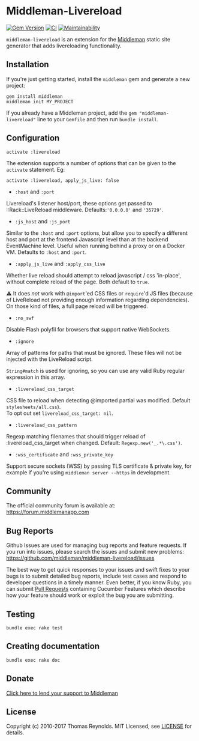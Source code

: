 # Middleman-Livereload

[![Gem Version](https://badge.fury.io/rb/middleman-livereload.svg)](https://rubygems.org/gems/middleman-livereload)
[![CI](https://github.com/middleman/middleman-livereload/actions/workflows/ci.yml/badge.svg)](https://github.com/middleman/middleman-livereload/actions/workflows/ci.yml)
[![Maintainability](https://qlty.sh/gh/middleman/projects/middleman-livereload/maintainability.svg)](https://qlty.sh/gh/middleman/projects/middleman-livereload)

`middleman-livereload` is an extension for the [Middleman](https://middlemanapp.com) static site generator that adds livereloading functionality.

## Installation

If you're just getting started, install the `middleman` gem and generate a new project:

```
gem install middleman
middleman init MY_PROJECT
```

If you already have a Middleman project, add the `gem "middleman-livereload"` line to your `Gemfile` and then run `bundle install`.

## Configuration

```
activate :livereload
```

The extension supports a number of options that can be given to the `activate` statement. Eg:

```
activate :livereload, apply_js_live: false
```

- `:host` and `:port`

Livereload's listener host/port, these options get passed to ::Rack::LiveReload  middleware. Defaults:`'0.0.0.0'` and `'35729'`.

- `:js_host` and `:js_port`

Similar to the `:host` and `:port` options, but allow you to specify a different host and port at the frontend Javascript level than at the backend EventMachine level. Useful when running behind a proxy or on a Docker VM. Defaults to `:host` and `:port`.

- `:apply_js_live` and `:apply_css_live`

Whether live reload should attempt to reload javascript / css 'in-place', without complete reload of the page. Both default to `true`.

:warning: It does *not* work with `@import`'ed CSS files or `require`'d JS files (because of LiveReload not providing enough information regarding dependencies). On those kind of files, a full page reload will be triggered.

- `:no_swf`

Disable Flash polyfil for browsers that support native WebSockets.

- `:ignore`

Array of patterns for paths that must be ignored. These files will not be injected with the LiveReload script.

`String#match` is used for ignoring, so you can use any valid Ruby regular expression in this array.

- `:livereload_css_target`

CSS file to reload when detecting @imported partial was modified. Default `stylesheets/all.css`).  
To opt out set `livereload_css_target: nil`.

- `:livereload_css_pattern`

Regexp matching filenames that should trigger reload of :livereload_css_target when changed. Default: `Regexp.new('_.*\.css')`.

- `:wss_certificate` and `:wss_private_key`

Support secure sockets (WSS) by passing TLS certificate & private key, for
example if you're using `middleman server --https` in development.

## Community

The official community forum is available at: https://forum.middlemanapp.com

## Bug Reports

Github Issues are used for managing bug reports and feature requests. If you run into issues, please search the issues and submit new problems: https://github.com/middleman/middleman-livereload/issues

The best way to get quick responses to your issues and swift fixes to your bugs is to submit detailed bug reports, include test cases and respond to developer questions in a timely manner. Even better, if you know Ruby, you can submit [Pull Requests](https://help.github.com/articles/using-pull-requests) containing Cucumber Features which describe how your feature should work or exploit the bug you are submitting.

## Testing

`bundle exec rake test`

## Creating documentation

`bundle exec rake doc`

## Donate

[Click here to lend your support to Middleman](https://github.com/sponsors/tdreyno)

## License

Copyright (c) 2010-2017 Thomas Reynolds. MIT Licensed, see [LICENSE](LICENSE.md) for details.
